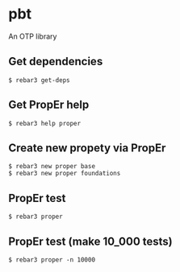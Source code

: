 pbt
=====

An OTP library

Get dependencies
-----
    $ rebar3 get-deps


Get PropEr help
-----
    $ rebar3 help proper


Create new propety via PropEr
-----
    $ rebar3 new proper base
    $ rebar3 new proper foundations
	

PropEr test
-----
    $ rebar3 proper


PropEr test (make 10_000 tests)
-----	
	$ rebar3 proper -n 10000